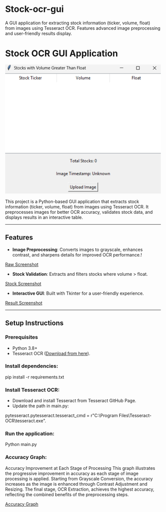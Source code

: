 # Stock-ocr-gui
A GUI application for extracting stock information (ticker, volume, float) from images using Tesseract OCR. Features advanced image preprocessing and user-friendly results display.

# Stock OCR GUI Application

![GUI Screenshot](screenshots/app-screenshot.png)

This project is a Python-based GUI application that extracts stock information (ticker, volume, float) from images using Tesseract OCR. It preprocesses images for better OCR accuracy, validates stock data, and displays results in an interactive table.

---

## Features
- **Image Preprocessing**: Converts images to grayscale, enhances contrast, and sharpens details for improved OCR performance.!

 [Raw Screenshot](screenshots/debug_final_preprocessed_image.png)
  
- **Stock Validation**: Extracts and filters stocks where volume > float.

[Stock Screenshot](screenshots/processed_image.png)

  
- **Interactive GUI**: Built with Tkinter for a user-friendly experience.

[Result Screenshot](screenshots/final.png)

---

## Setup Instructions

### Prerequisites
- Python 3.8+
- Tesseract OCR ([Download from here](https://github.com/tesseract-ocr/tesseract)).

### Install dependencies:

pip install -r requirements.txt

### Install Tesseract OCR:

- Download and install Tesseract from Tesseract GitHub Page.
- Update the path in main.py:
  
pytesseract.pytesseract.tesseract_cmd = r"C:\\Program Files\\Tesseract-OCR\\tesseract.exe".

### Run the application:

Python main.py

### Accuracy Graph:

Accuracy Improvement at Each Stage of Processing
This graph illustrates the progressive improvement in accuracy as each stage of image processing is applied. Starting from Grayscale Conversion, the accuracy increases as the image is enhanced through Contrast Adjustment and Resizing. The final stage, OCR Extraction, achieves the highest accuracy, reflecting the combined benefits of the preprocessing steps.

[Accuracy Graph ](screenshots/processed_image.png)

